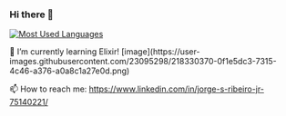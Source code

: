 ### Hi there 👋

[![Most Used Languages](https://github-readme-stats.vercel.app/api/top-langs/?username=Jorge-jr&theme=radical)](https://github.com/anuraghazra/github-readme-stats)

<div class="1" width:50%>
🌱 I’m currently learning Elixir! [image](https://user-images.githubusercontent.com/23095298/218330370-0f1e5dc3-7315-4c46-a376-a0a8c1a27e0d.png)

📫 How to reach me: https://www.linkedin.com/in/jorge-s-ribeiro-jr-75140221/
</div>
<!--
**Jorge-jr/Jorge-jr** is a ✨ _special_ ✨ repository because its `README.md` (this file) appears on your GitHub profile.

Here are some ideas to get you started:

- 🔭 I’m currently working on ...
-  ...
- 👯 I’m looking to collaborate on ...
- 🤔 I’m looking for help with ...
- 💬 Ask me about ...
- 📫 How to reach me: ...
- 😄 Pronouns: ...
- ⚡ Fun fact: ...
-->
